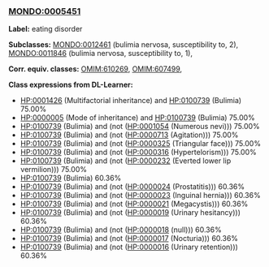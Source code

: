
### [MONDO:0005451](http://purl.obolibrary.org/obo/MONDO_0005451)
**Label:** eating disorder

**Subclasses:** [MONDO:0012461](http://purl.obolibrary.org/obo/MONDO_0012461) (bulimia nervosa, susceptibility to, 2), [MONDO:0011846](http://purl.obolibrary.org/obo/MONDO_0011846) (bulimia nervosa, susceptibility to, 1), 

**Corr. equiv. classes:** [OMIM:610269](http://purl.obolibrary.org/obo/OMIM_610269), [OMIM:607499](http://purl.obolibrary.org/obo/OMIM_607499), 

**Class expressions from DL-Learner:**

- [HP:0001426](http://purl.obolibrary.org/obo/HP_0001426) (Multifactorial inheritance) and [HP:0100739](http://purl.obolibrary.org/obo/HP_0100739) (Bulimia) 75.00%
- [HP:0000005](http://purl.obolibrary.org/obo/HP_0000005) (Mode of inheritance) and [HP:0100739](http://purl.obolibrary.org/obo/HP_0100739) (Bulimia) 75.00%
- [HP:0100739](http://purl.obolibrary.org/obo/HP_0100739) (Bulimia) and (not ([HP:0001054](http://purl.obolibrary.org/obo/HP_0001054) (Numerous nevi))) 75.00%
- [HP:0100739](http://purl.obolibrary.org/obo/HP_0100739) (Bulimia) and (not ([HP:0000713](http://purl.obolibrary.org/obo/HP_0000713) (Agitation))) 75.00%
- [HP:0100739](http://purl.obolibrary.org/obo/HP_0100739) (Bulimia) and (not ([HP:0000325](http://purl.obolibrary.org/obo/HP_0000325) (Triangular face))) 75.00%
- [HP:0100739](http://purl.obolibrary.org/obo/HP_0100739) (Bulimia) and (not ([HP:0000316](http://purl.obolibrary.org/obo/HP_0000316) (Hypertelorism))) 75.00%
- [HP:0100739](http://purl.obolibrary.org/obo/HP_0100739) (Bulimia) and (not ([HP:0000232](http://purl.obolibrary.org/obo/HP_0000232) (Everted lower lip vermilion))) 75.00%
- [HP:0100739](http://purl.obolibrary.org/obo/HP_0100739) (Bulimia) 60.36%
- [HP:0100739](http://purl.obolibrary.org/obo/HP_0100739) (Bulimia) and (not ([HP:0000024](http://purl.obolibrary.org/obo/HP_0000024) (Prostatitis))) 60.36%
- [HP:0100739](http://purl.obolibrary.org/obo/HP_0100739) (Bulimia) and (not ([HP:0000023](http://purl.obolibrary.org/obo/HP_0000023) (Inguinal hernia))) 60.36%
- [HP:0100739](http://purl.obolibrary.org/obo/HP_0100739) (Bulimia) and (not ([HP:0000021](http://purl.obolibrary.org/obo/HP_0000021) (Megacystis))) 60.36%
- [HP:0100739](http://purl.obolibrary.org/obo/HP_0100739) (Bulimia) and (not ([HP:0000019](http://purl.obolibrary.org/obo/HP_0000019) (Urinary hesitancy))) 60.36%
- [HP:0100739](http://purl.obolibrary.org/obo/HP_0100739) (Bulimia) and (not ([HP:0000018](http://purl.obolibrary.org/obo/HP_0000018) (null))) 60.36%
- [HP:0100739](http://purl.obolibrary.org/obo/HP_0100739) (Bulimia) and (not ([HP:0000017](http://purl.obolibrary.org/obo/HP_0000017) (Nocturia))) 60.36%
- [HP:0100739](http://purl.obolibrary.org/obo/HP_0100739) (Bulimia) and (not ([HP:0000016](http://purl.obolibrary.org/obo/HP_0000016) (Urinary retention))) 60.36%


